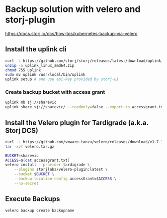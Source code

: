 # Backup solution with velero and storj-plugin
https://docs.storj.io/dcs/how-tos/kubernetes-backup-via-velero

## Install the uplink cli
```bash
curl -L https://github.com/storj/storj/releases/latest/download/uplink_linux_amd64.zip -o uplink_linux_amd64.zip
unzip -o uplink_linux_amd64.zip
chmod 755 uplink
sudo mv uplink /usr/local/bin/uplink
uplink setup # and use api-key provided by storj-ui
```

### Create backup bucket with access grant
```bash
uplink mb sj://sharevic
uplink share sj://sharevic/ --readonly=false --export-to accessgrant.txt
```

## Install the Velero plugin for Tardigrade (a.k.a. Storj DCS)
```bash
curl -L https://github.com/vmware-tanzu/velero/releases/download/v1.7.1/velero-v1.7.1-linux-amd64.tar.gz -o velero.tar.gz
tar -xvf velero.tar.gz

BUCKET=sharevic
ACCESS=$(cat accessgrant.txt)
velero install --provider tardigrade \
    --plugins storjlabs/velero-plugin:latest \
    --bucket $BUCKET \
    --backup-location-config accessGrant=$ACCESS \
    --no-secret
```
## Execute Backups
```bash
velero backup create backupname
```
